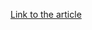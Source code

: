 [Link to the article](https://thehackernews.com/2025/03/how-to-protect-your-business-from-cyber.html)
